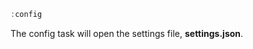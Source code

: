 <!--TITLE:config-->
<!--ABOUT:The config task will open the settings file.-->

```javascript
:config
```

The config task will open the settings file, **settings.json**.